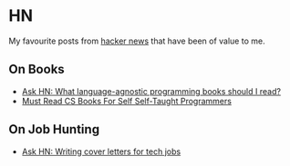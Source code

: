 # HN
My favourite posts from [hacker news](https://news.ycombinator.com) that have been of value to me.

## On Books
- [Ask HN: What language-agnostic programming books should I read?](https://news.ycombinator.com/item?id=14486657)
- [Must Read CS Books For Self Self-Taught Programmers](https://news.ycombinator.com/item?id=2414280)

## On Job Hunting
- [Ask HN: Writing cover letters for tech jobs](https://news.ycombinator.com/item?id=15934135)
